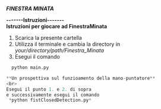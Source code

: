 ***FINESTRA MINATA***

**-------Istruzioni-------**
<br>
**Istruzioni per giocare ad FinestraMinata**
1. Scarica la presente cartella
2. Utilizza il terminale e cambia la directory in
  *your/directory/path/Finestra_Minata*
3. Esegui il comando
 ```python
   python main.py

**Un prospettiva sul funzioamento della mano-puntatore**
<br>
Esegui il punto 1. e 2. di sopra
e successivamente esegui il comando
  *python fistClosedDetection.py*



